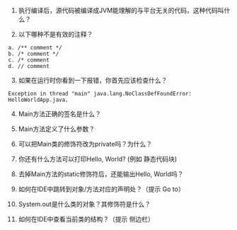 1. 执行编译后，源代码被编译成JVM能理解的与平台无关的代码，这种代码叫什么？

2. 以下哪种不是有效的注释？
```
a. /** comment */
b. /* comment */
c. /* comment
d. // comment
```

3. 如果在运行时你看到一下报错，你首先应该检查什么？
```
Exception in thread "main" java.lang.NoClassDefFoundError: HelloWorldApp.java.
```

4. Main方法正确的签名是什么？

5. Main方法定义了什么参数？

6. 可以把Main类的修饰符改为private吗？为什么？

7. 你还有什么方法可以打印Hello, World? (例如 静态代码块)

8. 去掉Main方法的static修饰符后，还能输出Hello, World吗？

9. 如何在IDE中跳转到对象/方法对应的声明处？（提示 Go to）

10. System.out是什么类的对象？其修饰符是什么？

11. 如何在IDE中查看当前类的结构？（提示 侧边栏）